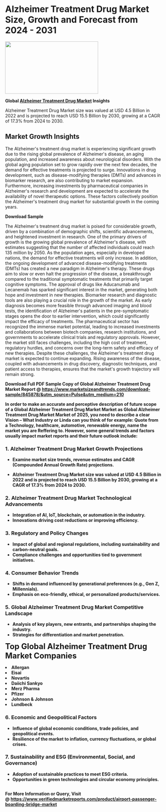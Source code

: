 <H1>Alzheimer Treatment Drug Market Size, Growth and Forecast from 2024 - 2031</H1><img class="aligncenter size-medium wp-image-584254" src="https://thirdeyenews.in/wp-content/uploads/2024/09/Global-Market-Research-300x168.jpeg" alt="" width="300" height="168" /><p><strong>Global&nbsp;<a href="https://www.marketsizeandtrends.com/download-sample/845878/&amp;utm_source=Pulse&amp;utm_medium=210">Alzheimer Treatment Drug Market</a> Insights</strong></p><p>Alzheimer Treatment Drug Market size was valued at USD 4.5 Billion in 2022 and is projected to reach USD 15.5 Billion by 2030, growing at a CAGR of 17.3% from 2024 to 2030.</p><p><h2>Market Growth Insights</h2> <p>The Alzheimer's treatment drug market is experiencing significant growth due to the rising global prevalence of Alzheimer's disease, an aging population, and increased awareness about neurological disorders. With the global aging population set to grow rapidly over the next few decades, the demand for effective treatments is projected to surge. Innovations in drug development, such as disease-modifying therapies (DMTs) and advances in biomarker research, are also contributing to market expansion. Furthermore, increasing investments by pharmaceutical companies in Alzheimer's research and development are expected to accelerate the availability of novel therapeutic options. These factors collectively position the Alzheimer's treatment drug market for substantial growth in the coming years.</p> <p><strong>Download Sample</strong></p> <p>The Alzheimer's treatment drug market is poised for considerable growth, driven by a combination of demographic shifts, scientific advancements, and heightened investment in research. One of the primary drivers of growth is the growing global prevalence of Alzheimer's disease, with estimates suggesting that the number of affected individuals could reach 135 million by 2050. As the population ages, especially in developed nations, the demand for effective treatments will only increase. In addition, the ongoing development of advanced disease-modifying treatments (DMTs) has created a new paradigm in Alzheimer's therapy. These drugs aim to slow or even halt the progression of the disease, a breakthrough compared to the traditional symptomatic treatments that primarily target cognitive symptoms. The approval of drugs like Aducanumab and Lecanemab has sparked significant interest in the market, generating both hope and investment in new therapies. Biomarker research and diagnostic tools are also playing a crucial role in the growth of the market. As early diagnosis becomes more feasible through advanced imaging and blood tests, the identification of Alzheimer's patients in the pre-symptomatic stages opens the door to earlier intervention, which could significantly impact the efficacy of treatments. The pharmaceutical sector has recognized the immense market potential, leading to increased investments and collaborations between biotech companies, research institutions, and governments to accelerate clinical trials and regulatory approvals. However, the market still faces challenges, including the high cost of treatment, regulatory hurdles, and concerns over the long-term safety and efficacy of new therapies. Despite these challenges, the Alzheimer's treatment drug market is expected to continue expanding. Rising awareness of the disease, coupled with advancements in drug discovery, diagnostic techniques, and patient access to therapies, ensures that the market's growth trajectory will remain strong. <p><strong></p><p><span class=""><strong>Download Full PDF Sample Copy of Global Alzheimer Treatment Drug Market Report</strong> @ <a href="https://www.marketsizeandtrends.com/download-sample/845878/&amp;utm_source=Pulse&amp;utm_medium=210" target="_blank">https://www.marketsizeandtrends.com/download-sample/845878/&amp;utm_source=Pulse&amp;utm_medium=210</a></span></p><p>In order to make an accurate and perceptive description of future scope of a Global&nbsp;Alzheimer Treatment Drug Market Market as Global&nbsp;Alzheimer Treatment Drug Market Market of 2025, you need to describe a clear Vision &ndash; What Industry or Linda can you think of for example: Quote from a Technology, healthcare, automotive, renewable energy, name the market you are Reffering to. However, some general trends and factors usually impact market reports and their future outlook include:</p><h3>1.&nbsp;<strong>Alzheimer Treatment Drug Market Growth Projections</strong></h3><ul><li>Examine market size trends, revenue estimates and CAGR (Compounded Annual Growth Rate) projections.</li><li><p>Alzheimer Treatment Drug Market size was valued at USD 4.5 Billion in 2022 and is projected to reach USD 15.5 Billion by 2030, growing at a CAGR of 17.3% from 2024 to 2030.</p></li></ul><h3>2.&nbsp;<strong>Alzheimer Treatment Drug Market Technological Advancements</strong></h3><ul><li>Integration of AI, IoT, blockchain, or automation in the industry.</li><li>Innovations driving cost reductions or improving efficiency.</li></ul><h3>3.&nbsp;<strong>Regulatory and Policy Changes</strong></h3><ul><li>Impact of global and regional regulations, including sustainability and carbon-neutral goals.</li><li>Compliance challenges and opportunities tied to government initiatives.</li></ul><h3>4.&nbsp;<strong>Consumer Behavior Trends</strong></h3><ul><li>Shifts in demand influenced by generational preferences (e.g., Gen Z, Millennials).</li><li>Emphasis on eco-friendly, ethical, or personalized products/services.</li></ul><h3>5.&nbsp;<strong>Global Alzheimer Treatment Drug Market Competitive Landscape</strong></h3><ul><li>Analysis of key players, new entrants, and partnerships shaping the industry.</li><li>Strategies for differentiation and market penetration.</li></ul><p data-pm-slice="1 1 []"><span style="color: inherit; font-family: inherit; font-size: 25px;">Top Global Alzheimer Treatment Drug Market Companies</span></p><div class="" data-test-id=""><p><li>Allergan</li><li> Eisai</li><li> Novartis</li><li> Daiichi Sankyo</li><li> Merz Pharma</li><li> Pfizer</li><li> Johnson & Johnson</li><li> Lundbeck</li></p></div><h3>6.&nbsp;<strong>Economic and Geopolitical Factors</strong></h3><ul><li>Influence of global economic conditions, trade policies, and geopolitical events.</li><li>Resilience of the market to inflation, currency fluctuations, or global crises.</li></ul><h3>7.&nbsp;<strong>Sustainability and ESG (Environmental, Social, and Governance)</strong></h3><ul><li>Adoption of sustainable practices to meet ESG criteria.</li><li>Opportunities in green technologies and circular economy principles.</li></ul><h2><strong style="font-size: 14px;">For More Information or Query, Visit @&nbsp;</strong><a style="background-color: #ffffff; font-size: 14px;" href="https://www.marketsizeandtrends.com/report/alzheimer-treatment-drug-market/" target="_blank">https://www.verifiedmarketreports.com/product/airport-passenger-boarding-bridge-market</a></h2>
